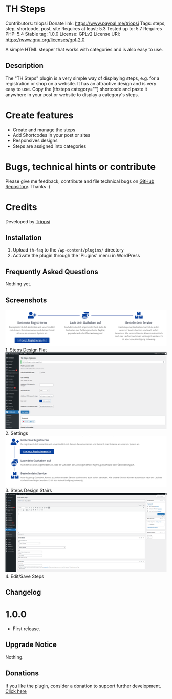 # TH Steps
Contributors: triopsi
Donate link: https://www.paypal.me/triopsi
Tags: steps, step, shortcode, post, site
Requires at least: 5.3
Tested up to: 5.7
Requires PHP: 5.4
Stable tag: 1.0.0
License: GPLv2
License URI: https://www.gnu.org/licenses/gpl-2.0
 
A simple HTML stepper that works with categories and is also easy to use.
 
## Description

The "TH Steps" plugin is a very simple way of displaying steps, e.g. for a registration or shop on a website. It has an attractive design
and is very easy to use. Copy the [thsteps category=""] shortcode and paste it anywhere in your post or website to display a category's steps.

# Create features
 
* Create and manage the steps
* Add Shortcodes in your post or sites 
* Responsives designs
* Steps are assigned into categories

# Bugs, technical hints or contribute

Please give me feedback, contribute and file technical bugs on [GitHub Repository](https://github.com/triopsi/th-steps). Thanks :)

# Credits

Developed by [Triopsi](https://triopsi-hosting.com)

## Installation
 
1. Upload `th-faq` to the `/wp-content/plugins/` directory
1. Activate the plugin through the 'Plugins' menu in WordPress
 
## Frequently Asked Questions
 
Nothing yet.
 
## Screenshots

<img src="assets/img/screenshot-1.png" width="550">
1. Steps Design Flat
<img src="assets/img/screenshot-2.png" width="550">
2. Settings
<img src="assets/img/screenshot-3.png" width="550">
3. Steps Design Stairs
<img src="assets/img/screenshot-4.png" width="550"> 
4. Edit/Save Steps

## Changelog

# 1.0.0
* First release.

## Upgrade Notice

Nothing.

## Donations

If you like the plugin, consider a donation to support further development. [Click here](https://www.paypal.me/triopsihosting)
 
